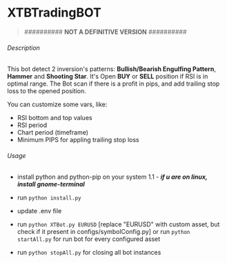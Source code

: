 # XTBTradingBOT



> ##########   **__NOT A DEFINITIVE VERSION__**   ##########



###### Description
This bot detect 2 inversion's patterns: **Bullish/Bearish Engulfing Pattern**, **Hammer** and **Shooting Star**. It's Open **BUY** or **SELL** position if RSI is in optimal range. The Bot scan if there is a profit in pips, and add trailing stop loss to the opened position.

You can customize some vars, like:

- RSI bottom and top values
- RSI period
- Chart period (timeframe)
- Minimum PIPS for appling trailing stop loss


###### Usage

- install python and python-pip on your system
    1.1 - ***if u are on linux, install gnome-terminal***
    
- run ```python install.py```

- update .env file

- run ```python XTBot.py EURUSD```  [replace "EURUSD" with custom asset, but check if it present in configs/symbolConfig.py]
or run ```python startAll.py``` for run bot for every configured asset

- run ```python stopAll.py``` for closing all bot instances
